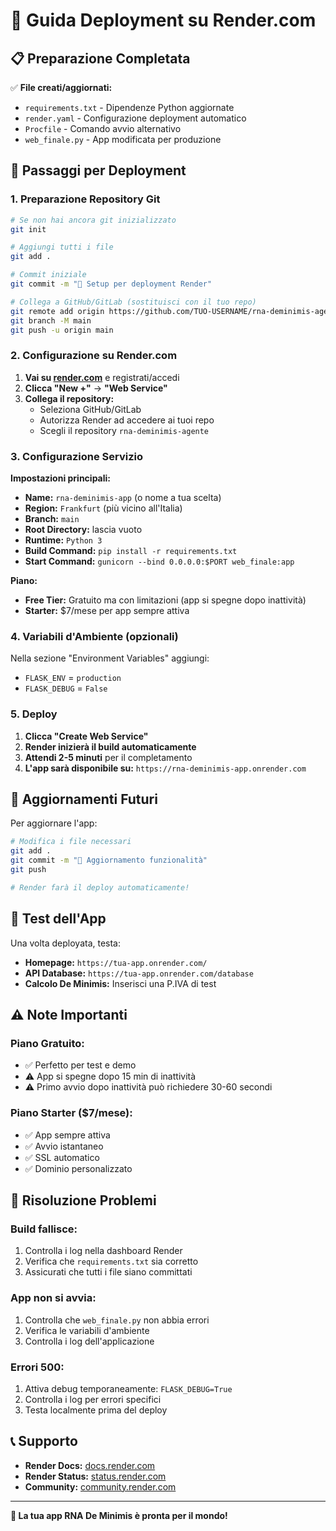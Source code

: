 # 🚀 Guida Deployment su Render.com

## 📋 Preparazione Completata

✅ **File creati/aggiornati:**
- `requirements.txt` - Dipendenze Python aggiornate
- `render.yaml` - Configurazione deployment automatico
- `Procfile` - Comando avvio alternativo
- `web_finale.py` - App modificata per produzione

## 🔧 Passaggi per Deployment

### 1. Preparazione Repository Git

```bash
# Se non hai ancora git inizializzato
git init

# Aggiungi tutti i file
git add .

# Commit iniziale
git commit -m "🚀 Setup per deployment Render"

# Collega a GitHub/GitLab (sostituisci con il tuo repo)
git remote add origin https://github.com/TUO-USERNAME/rna-deminimis-agente.git
git branch -M main
git push -u origin main
```

### 2. Configurazione su Render.com

1. **Vai su [render.com](https://render.com)** e registrati/accedi
2. **Clicca "New +"** → **"Web Service"**
3. **Collega il repository:**
   - Seleziona GitHub/GitLab
   - Autorizza Render ad accedere ai tuoi repo
   - Scegli il repository `rna-deminimis-agente`

### 3. Configurazione Servizio

**Impostazioni principali:**
- **Name:** `rna-deminimis-app` (o nome a tua scelta)
- **Region:** `Frankfurt` (più vicino all'Italia)
- **Branch:** `main`
- **Root Directory:** lascia vuoto
- **Runtime:** `Python 3`
- **Build Command:** `pip install -r requirements.txt`
- **Start Command:** `gunicorn --bind 0.0.0.0:$PORT web_finale:app`

**Piano:**
- **Free Tier:** Gratuito ma con limitazioni (app si spegne dopo inattività)
- **Starter:** $7/mese per app sempre attiva

### 4. Variabili d'Ambiente (opzionali)

Nella sezione "Environment Variables" aggiungi:
- `FLASK_ENV` = `production`
- `FLASK_DEBUG` = `False`

### 5. Deploy

1. **Clicca "Create Web Service"**
2. **Render inizierà il build automaticamente**
3. **Attendi 2-5 minuti** per il completamento
4. **L'app sarà disponibile su:** `https://rna-deminimis-app.onrender.com`

## 🔄 Aggiornamenti Futuri

Per aggiornare l'app:

```bash
# Modifica i file necessari
git add .
git commit -m "📝 Aggiornamento funzionalità"
git push

# Render farà il deploy automaticamente!
```

## 🎯 Test dell'App

Una volta deployata, testa:
- **Homepage:** `https://tua-app.onrender.com/`
- **API Database:** `https://tua-app.onrender.com/database`
- **Calcolo De Minimis:** Inserisci una P.IVA di test

## ⚠️ Note Importanti

### Piano Gratuito:
- ✅ Perfetto per test e demo
- ⚠️ App si spegne dopo 15 min di inattività
- ⚠️ Primo avvio dopo inattività può richiedere 30-60 secondi

### Piano Starter ($7/mese):
- ✅ App sempre attiva
- ✅ Avvio istantaneo
- ✅ SSL automatico
- ✅ Dominio personalizzato

## 🐛 Risoluzione Problemi

### Build fallisce:
1. Controlla i log nella dashboard Render
2. Verifica che `requirements.txt` sia corretto
3. Assicurati che tutti i file siano committati

### App non si avvia:
1. Controlla che `web_finale.py` non abbia errori
2. Verifica le variabili d'ambiente
3. Controlla i log dell'applicazione

### Errori 500:
1. Attiva debug temporaneamente: `FLASK_DEBUG=True`
2. Controlla i log per errori specifici
3. Testa localmente prima del deploy

## 📞 Supporto

- **Render Docs:** [docs.render.com](https://docs.render.com)
- **Render Status:** [status.render.com](https://status.render.com)
- **Community:** [community.render.com](https://community.render.com)

---

**🎉 La tua app RNA De Minimis è pronta per il mondo!**
